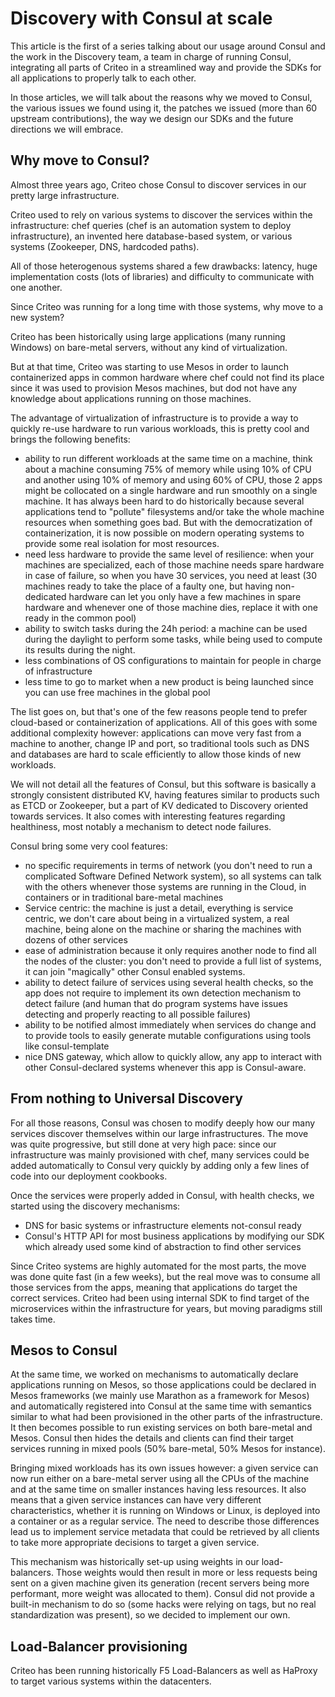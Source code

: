 # Discovery with Consul at scale

This article is the first of a series talking about our usage around Consul and the work in the Discovery team, a team in charge of running Consul, integrating all parts of Criteo in a streamlined way and provide the SDKs for all applications to properly talk to each other.

In those articles, we will talk about the reasons why we moved to Consul, the various issues we found using it, the patches we issued (more than 60 upstream contributions), the way we design our SDKs and the future directions we will embrace.

## Why move to Consul?

Almost three years ago, Criteo chose Consul to discover services in our pretty large infrastructure.

Criteo used to rely on various systems to discover the services within the infrastructure: chef queries (chef is an automation system to deploy infrastructure), an invented here database-based system, or various systems (Zookeeper, DNS, hardcoded paths).

All of those heterogenous systems shared a few drawbacks: latency, huge implementation costs (lots of libraries) and difficulty to communicate with one another.

Since Criteo was running for a long time with those systems, why move to a new system?

Criteo has been historically using large applications (many running Windows) on bare-metal servers, without any kind of virtualization.

But at that time, Criteo was starting to use Mesos in order to launch containerized apps in common hardware where chef could not find its place since it was used to provision Mesos machines, but dod not have any knowledge about applications running on those machines.

The advantage of virtualization of infrastructure is to provide a way to quickly re-use hardware to run various workloads, this is pretty cool and brings the following benefits:

 - ability to run different workloads at the same time on a machine, think about a machine consuming 75% of memory while using 10% of CPU and another using 10% of memory and using 60% of CPU, those 2 apps might be collocated on a single hardware and run smoothly on a single machine.
 It has always been hard to do historically because several applications tend to "pollute" filesystems and/or take the whole machine resources when something goes bad. But with the democratization of containerization, it is now possible on modern operating systems to provide some real isolation for most resources.
 - need less hardware to provide the same level of resilience: when your machines are specialized, each of those machine needs spare hardware
 in case of failure, so when you have 30 services, you need at least (30
 machines ready to take the place of a faulty one, but having non-dedicated hardware can let you only have a few machines in spare
 hardware and whenever one of those machine dies, replace it with one ready in the common pool)
 - ability to switch tasks during the 24h period: a machine can be used during the daylight to perform some tasks, while being used to compute its results during the night.
 - less combinations of OS configurations to maintain for people in charge of infrastructure
 - less time to go to market when a new product is being launched since you can use free machines in the global pool

The list goes on, but that's one of the few reasons people tend to prefer cloud-based or containerization of applications. All of this goes with some additional complexity however: applications can move very fast from a machine to another, change IP and port, so traditional tools such as DNS and databases are hard to scale efficiently to allow those kinds of new workloads.

We will not detail all the features of Consul, but this software is basically a strongly consistent distributed KV, having features similar to products such as ETCD or Zookeeper, but a part of KV dedicated to Discovery oriented towards services. It also comes with interesting features regarding healthiness, most notably a mechanism to detect node failures.

Consul bring some very cool features:
 - no specific requirements in terms of network (you don't need to run a complicated Software Defined Network system), so all systems can talk with the others whenever those systems are running in the Cloud, in containers or in traditional bare-metal machines
 - Service centric: the machine is just a detail, everything is service centric, we don't care about being in a virtualized system, a real machine, being alone on the machine or sharing the machines with dozens of other services
 - ease of administration because it only requires another node to find all the nodes of the cluster: you don't need to provide a full list
  of systems, it can join "magically" other Consul enabled systems.
 - ability to detect failure of services using several health checks, so the app does not require to implement its own detection mechanism to detect failure (and human that do program systems have issues detecting and properly reacting to all possible failures)
 - ability to be notified almost immediately when services do change and to provide tools to easily generate mutable configurations using tools like consul-template
 - nice DNS gateway, which allow to quickly allow, any app to interact with other Consul-declared systems whenever this app is Consul-aware.

## From nothing to Universal Discovery

For all those reasons, Consul was chosen to modify deeply how our many services discover themselves within our large infrastructures. The move was quite progressive, but still done at very high pace: since our infrastructure was mainly provisioned with chef, many services could be added automatically to Consul very quickly by adding only a few lines of code into our deployment cookbooks.

Once the services were properly added in Consul, with health checks, we started using the discovery mechanisms:
 - DNS for basic systems or infrastructure elements not-consul ready
 - Consul's HTTP API for most business applications by modifying our SDK which already used some kind of abstraction to find other services

Since Criteo systems are highly automated for the most parts, the move was done quite fast (in a few weeks), but the real move was to consume all those services from the apps, meaning that applications do target the correct services. Criteo had been using internal SDK to find target of the microservices within the infrastructure for years, but moving paradigms still takes time.

## Mesos to Consul

At the same time, we worked on mechanisms to automatically declare applications running on Mesos, so those applications could be declared in Mesos frameworks (we mainly use Marathon as a framework for Mesos) and automatically registered into Consul at the same time with semantics similar to what had been provisioned in the other parts of the infrastructure. It then becomes possible to run existing services on both bare-metal and Mesos. Consul then hides the details and clients can find their target services running in mixed pools (50% bare-metal, 50% Mesos for instance).

Bringing mixed workloads has its own issues however: a given service can now run either on a bare-metal server using all the CPUs of the machine and at the same time on smaller instances having less resources. It also means that a given service instances can have very different characteristics, whether it is running on Windows or Linux, is deployed into a container or as a regular service. The need to describe those differences lead us to implement service metadata that could be retrieved by all clients to take more appropriate decisions to target a given service.

This mechanism was historically set-up using weights in our load-balancers. Those weights would then result in more or less requests being sent on a given machine given its generation (recent servers being more performant, more weight was allocated to them). Consul did not provide a built-in mechanism to do so (some hacks were relying on tags, but no real standardization was present), so we decided to implement our own.

## Load-Balancer provisioning

Criteo has been running historically F5 Load-Balancers as well as HaProxy to target various systems within the datacenters.


